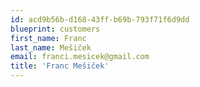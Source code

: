 ```yaml
---
id: acd9b56b-d168-43ff-b69b-793f71f6d9dd
blueprint: customers
first_name: Franc
last_name: Mešiček
email: franci.mesicek@gmail.com
title: 'Franc Mešiček'
---
```

